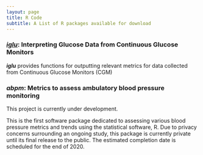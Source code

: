 ```yaml
---
layout: page
title: R Code
subtitle: A List of R packages available for download
---
```


### *[iglu](https://github.com/johnschwenck/iglu)*: Interpreting Glucose Data from Continuous Glucose Monitors
***iglu*** provides functions for outputting relevant metrics for data collected from Continuous Glucose Monitors (CGM)

### ***abpm***: Metrics to assess ambulatory blood pressure monitoring
This project is currently under development.

This is the first software package dedicated to assessing various blood pressure metrics and trends using the statistical software, R. Due to privacy concerns surrounding an ongoing study, this package is currently private until its final release to the public. The estimated completion date is scheduled for the end of 2020.
